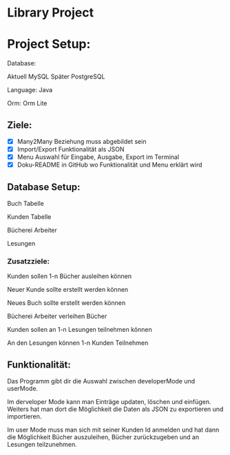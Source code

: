 # Library Project

# Project Setup:

Database: 

Aktuell MySQL 
Später PostgreSQL

Language: Java

Orm: Orm Lite

## Ziele:

- [x]  Many2Many Beziehung muss abgebildet sein
- [x]  Import/Export Funktionalität als JSON
- [x]  Menu Auswahl für Eingabe, Ausgabe, Export im Terminal
- [x]  Doku-README in GitHub wo Funktionalität und Menu erklärt wird

## Database Setup:

Buch Tabelle

Kunden Tabelle

Bücherei Arbeiter

Lesungen

### **Zusatzziele:**

Kunden sollen 1-n Bücher ausleihen können

Neuer Kunde sollte erstellt werden können

Neues Buch sollte erstellt werden können

Bücherei Arbeiter verleihen Bücher

Kunden sollen an 1-n Lesungen teilnehmen können

An den Lesungen können 1-n Kunden Teilnehmen

## Funktionalität:

Das Programm gibt dir die Auswahl zwischen developerMode und userMode.

Im derveloper Mode kann man Einträge updaten, löschen und einfügen. Weiters hat man dort die Möglichkeit die Daten als JSON zu exportieren und importieren.

Im user Mode muss man sich mit seiner Kunden Id anmelden und hat dann die Möglichkeit Bücher auszuleihen, Bücher zurückzugeben und an Lesungen teilzunehmen.